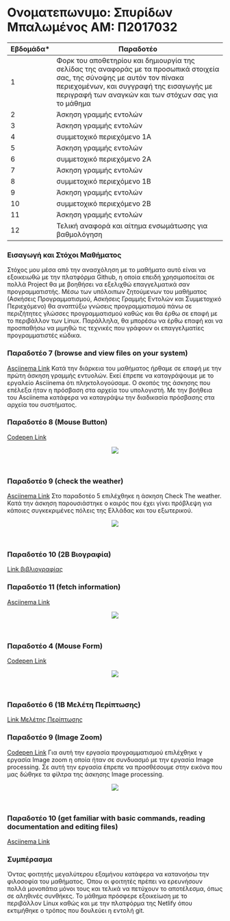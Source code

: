 # Oνοματεπωνυμο: Σπυρίδων Μπαλωμένος  ΑΜ: Π2017032
| Εβδομάδα* | Παραδοτέο |
| --- | --- |
| 1 | Φορκ του αποθετηρίου και δημιουργία της σελίδας της αναφοράς με τα προσωπικά στοιχεία σας, της σύνοψης με αυτόν τον πίνακα περιεχομένων, και συγγραφή της εισαγωγής με περιγραφή των αναγκών και των στόχων σας για το μάθημα |
| 2 | Άσκηση γραμμής εντολών |
| 3 | Άσκηση γραμμής εντολών |
| 4 | συμμετοχικό περιεχόμενο 1A |
| 5 | Άσκηση γραμμής εντολών |
| 6 | συμμετοχικό περιεχόμενο 2A |
| 7 | Άσκηση γραμμής εντολών |
| 8 | συμμετοχικό περιεχόμενο 1B |
| 9 | Άσκηση γραμμής εντολών |
| 10 | συμμετοχικό περιεχόμενο 2B |
| 11 | Άσκηση γραμμής εντολών |
| 12 | Τελική αναφορά και αίτημα ενσωμάτωσης για βαθμολόγηση |

### Εισαγωγή και Στόχοι Μαθήματος
Στόχος μου μέσα από την ανασχόληση με το μαθήματο αυτό είναι να εξοικειωθώ με την πλατφόρμα Github, η οποία επειδή χρησιμοποείται σε πολλά Project θα με βοηθήσει να εξελιχθώ επαγγελματικά σαν προγραμματιστής. Μέσω των υπόλοιπων ζητούμενων του μαθήματος (Ασκήσεις Προγραμματισμού, Ασκήσεις Γραμμής Εντολών και Συμμετοχικό Περιεχόμενο) θα αναπτύξω γνώσεις προγραμματισμού πάνω σε περιζήτητες γλώσσες προγραμματισμού καθώς και θα έρθω σε επαφή με το περιβάλλον των Linux. Παράλληλα, θα μπορέσω να έρθω επαφή και να προσπαθήσω να μιμηθώ τις τεχνικές που γράφουν οι επαγγελματίες προγραμματιστές κώδικα.

### Παραδοτέο 7 (browse and view files on your system)
[Asciinema Link](https://asciinema.org/a/dbS495hK8a3W5WaRbBnWssFol)
Κατά την διάρκεια του μαθήματος ήρθαμε σε επαφή με την πρώτη άσκηση γραμμής εντυολών. Εκεί έπρεπε να καταγράψουμε με το εργαλείο Asciinema ότι πληκτολογούσαμε. Ο σκοπός της άσκησης που επέλεξα ήταν η πρόσβαση στα αρχεία του υπολογιστή. Με την βοήθεια του Asciinema κατάφερα να καταγράψω την διαδικασία πρόσβασης στα αρχεία του συστήματος.

### Παραδοτέο 8 (Mouse Button)
[Codepen Link](https://codepen.io/p17balo/pen/xxrRZVv)
<br>
<p align="center">
<img src="https://i.postimg.cc/256BNr37/Screenshot-5.jpg" >
 <p/>
<br>


### Παραδοτέο 9 (check the weather)
[Asciinema Link](https://asciinema.org/a/E8ejJBO8hVLAyeTaK5W6vK0bd)
Στο παραδοτέο 5 επιλέχθηκε η άσκηση Check The weather. Κατά την άσκηση παρουσιάστηκε ο καιρός που έχει γίνει πρόβλεψη για κάποιες συγκεκριμένες πόλεις της Ελλάδας και του εξωτερικού.
<br>
<p align="center">
<img src="https://i.postimg.cc/BQsNFPXY/Screenshot-6.jpg" >
 <p/>
<br>


### Παραδοτέο 10 (2Β Βιογραφία)
[Link βιβλιογραφίας](https://github.com/p17balo/site/blob/master/_biography/dennis-ritchie.md)

### Παραδοτέο 11 (fetch information)
[Asciinema Link](https://asciinema.org/a/5CO1YzNhyskBytPF9xeMvhzsO)
<br>
<p align="center">
<img src="https://i.postimg.cc/Bntqq6cb/Screenshot-7.jpg" >
 <p/>
<br>



### Παραδοτέο 4 (Mouse Form)
[Codepen Link](https://codepen.io/p17balo/pen/XWgNXXG)
<br>
<p align="center">
<img src="https://i.postimg.cc/SRK6ZCCk/Screenshot-4.jpg" >
 <p/>
<br>





### Παραδοτέο 6  (1Β Μελέτη Περίπτωσης)
[Link Μελέτης Περίπτωσης](https://github.com/p17balo/site/blob/master/_case-study/stackoverflow.md)





### Παραδοτέο 9 (Image Zoom)
[Codepen Link](https://codepen.io/p17balo/pen/WNOorGz)
Για αυτή την  εργασία προγραμματισμού επιλέχθηκε γ εργασία Image zoom η οποία ήταν σε συνδυασμό με την εργασία Image processing. Σε αυτή την εργασία έπρεπε να προσθέσουμε στην εικόνα που μας δώθηκε τα φίλτρα της άσκησης Image processing. 
<p align="center">
<img src="https://i.postimg.cc/4xy0KH0C/Screenshot-3.jpg" >
 <p/>
<br>

### Παραδοτέο 10 (get familiar with basic commands, reading documentation and editing files)
[Asciinema Link](https://asciinema.org/a/9mrvx7d5HuKdyg0asAmb2v44Q)






### Συμπέρασμα
Όντας φοιτητής μεγαλύτερου εξαμήνου κατάφερα να κατανοήσω την φιλοσοφία του μαθήματος. Όπου οι φοιτητές πρέπει να ερευνήσουν πολλά μονοπάτια μόνοι τους και τελικά να πετύχουν το αποτέλεσμα, όπως σε αληθινές συνθήκες. Το μάθημα πρόσφερε εξοικείωση με το περιβάλλον Linux καθώς και με την πλατφόρμα της Netlify όπου εκτιμήθηκε ο τρόπος που δουλεύει η εντολή git. 

